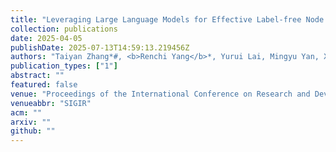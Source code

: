 ```yaml
---
title: "Leveraging Large Language Models for Effective Label-free Node Classification in Text-Attributed Graphs"
collection: publications
date: 2025-04-05
publishDate: 2025-07-13T14:59:13.219456Z
authors: "Taiyan Zhang*#, <b>Renchi Yang</b>*, Yurui Lai, Mingyu Yan, Xiaochun Ye and Dongrui Fan"
publication_types: ["1"]
abstract: ""
featured: false
venue: "Proceedings of the International Conference on Research and Development in Information Retrieval"
venueabbr: "SIGIR"
acm: ""
arxiv: ""
github: ""
---
```


